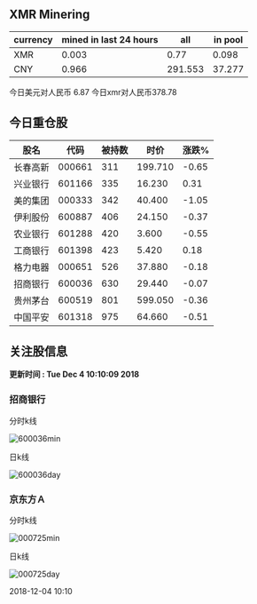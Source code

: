 ## XMR Minering

|currency|mined in last 24 hours|all|in pool|
|---|---|---|---|
|XMR|0.003|0.77|0.098|
|CNY|0.966|291.553|37.277|

今日美元对人民币 6.87	今日xmr对人民币378.78


## 今日重仓股 

|股名|代码|被持数|时价|涨跌%|
|---|---|---|---|---|
|长春高新|000661|311|199.710|-0.65|
|兴业银行|601166|335|16.230|0.31|
|美的集团|000333|342|40.400|-1.05|
|伊利股份|600887|406|24.150|-0.37|
|农业银行|601288|420|3.600|-0.55|
|工商银行|601398|423|5.420|0.18|
|格力电器|000651|526|37.880|-0.18|
|招商银行|600036|630|29.440|-0.07|
|贵州茅台|600519|801|599.050|-0.36|
|中国平安|601318|975|64.660|-0.51|

## 关注股信息
**更新时间 : Tue Dec  4 10:10:09 2018**
### 招商银行 
分时k线

![600036min](http://image.sinajs.cn/newchart/min/n/sh600036.gif)

日k线

![600036day](http://image.sinajs.cn/newchart/daily/n/sh600036.gif)

### 京东方Ａ 
分时k线

![000725min](http://image.sinajs.cn/newchart/min/n/sz000725.gif)

日k线

![000725day](http://image.sinajs.cn/newchart/daily/n/sz000725.gif)

2018-12-04 10:10